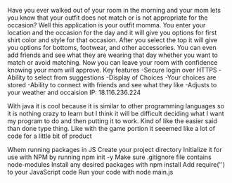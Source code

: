Have you ever walked out of your room in the morning and your mom lets you know that your outfit does not match or is not appropriate for the occasion? Well this application is your outfit momma. You enter your location and the occasion for the day and it will give you options for first shirt color and style for that occasion. After you select the top it will give you options for bottoms, footwear, and other accessories. You can even add friends and see what they are wearing that day whether you want to match or avoid matching. Now you can leave your room with confidence knowing your mom will approve.
Key features
-Secure login over HTTPS
-Ability to select from suggestions
-Display of Choices
-Your choices are stored
-Ability to connect with friends and see what they like
-Adjusts to your weather and occaision
IP: 18.116.236.224

With java it is cool because it is similar to other programming languages so it is nothing crazy to learn but I think it will be difficult deciding what I want my program to do and then putting it to work. Kind of like the easier said than done type thing. Like with the game portion it seeemed like a lot of code for a little bit of product

Whem running packages in JS
Create your project directory
Initialize it for use with NPM by running npm init -y
Make sure .gitignore file contains node-modules
Install any desired packages with npm install <package name here>
Add require('<package name here>') to your JavaScript code
Run your code with node main.js
